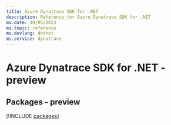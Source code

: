 ```yaml
---
title: Azure Dynatrace SDK for .NET
description: Reference for Azure Dynatrace SDK for .NET
ms.date: 10/05/2023
ms.topic: reference
ms.devlang: dotnet
ms.service: dynatrace
---
```

# Azure Dynatrace SDK for .NET - preview
## Packages - preview
[!INCLUDE [packages](dynatrace-index.md)]